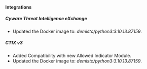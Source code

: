 #### Integrations
##### Cyware Threat Intelligence eXchange
- Updated the Docker image to: *demisto/python3:3.10.13.87159*.
##### CTIX v3
- Added Compatibility with new Allowed Indicator Module.
- Updated the Docker image to: *demisto/python3:3.10.13.87159*.
